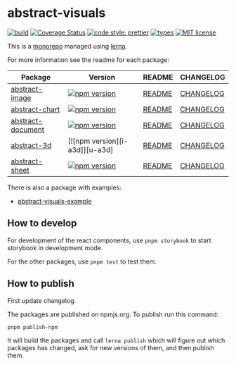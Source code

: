 # abstract-visuals

[![build][build-image]][build-url]
[![Coverage Status][codecov-image]][codecov-url]
[![code style: prettier][prettier-image]][prettier-url]
[![types][types-image]][types-url]
[![MIT license][license-image]][license-url]

This is a [monorepo](https://medium.com/@maoberlehner/monorepos-in-the-wild-33c6eb246cb9) managed using [lerna](https://lernajs.io/).

For more information see the readme for each package:

| Package                                         | Version                        | README                                         | CHANGELOG                                            |
| ----------------------------------------------- | ------------------------------ | ---------------------------------------------- | ---------------------------------------------------- |
| [abstract-image](packages/abstract-image)       | [![npm version][i-ai]][u-ai]   | [README](packages/abstract-image/README.md)    | [CHANGELOG](packages/abstract-image/CHANGELOG.md)    |
| [abstract-chart](packages/abstract-chart)       | [![npm version][i-ac]][u-ac]   | [README](packages/abstract-chart/README.md)    | [CHANGELOG](packages/abstract-chart/CHANGELOG.md)    |
| [abstract-document](packages/abstract-document) | [![npm version][i-ad]][u-ad]   | [README](packages/abstract-document/README.md) | [CHANGELOG](packages/abstract-document/CHANGELOG.md) |
| [abstract-3d](packages/abstract-3d)             | [![npm version][i-a3d]][u-a3d] | [README](packages/abstract-3d/README.md)       | [CHANGELOG](packages/abstract-3d/CHANGELOG.md)       |
| [abstract-sheet](packages/abstract-sheet)       | [![npm version][i-as]][u-as]   | [README](packages/abstract-sheet/README.md)    | [CHANGELOG](packages/abstract-sheet/CHANGELOG.md)    |

There is also a package with examples:

- [abstract-visuals-example](packages/abstract-visuals-example)

## How to develop

For development of the react components, use `pnpm storybook` to start storybook in development mode.

For the other packages, use `pnpm test` to test them.

## How to publish

First update changelog.

The packages are published on npmjs.org. To publish run this command:

```
pnpm publish-npm
```

It will build the packages and call `lerna publish` which will figure out which packages has changed, ask for new versions of them, and then publish them.

[build-image]: https://github.com/dividab/abstract-visuals/workflows/Build/badge.svg
[build-url]: https://github.com/dividab/abstract-visuals/actions?query=workflow%3ABuild+branch%3Amaster
[codecov-image]: https://codecov.io/gh/dividab/abstract-visuals/branch/master/graph/badge.svg
[codecov-url]: https://codecov.io/gh/dividab/abstract-visuals
[prettier-image]: https://img.shields.io/badge/code_style-prettier-ff69b4.svg?style=flat
[prettier-url]: https://github.com/prettier/prettier
[types-image]: https://img.shields.io/npm/types/scrub-js.svg
[types-url]: https://www.typescriptlang.org/
[license-image]: https://img.shields.io/github/license/dividab/abstract-visuals.svg?style=flat
[license-url]: https://opensource.org/licenses/MIT
[i-ai]: https://img.shields.io/npm/v/abstract-image.svg?style=flat
[u-ai]: https://www.npmjs.com/package/abstract-image
[i-ac]: https://img.shields.io/npm/v/abstract-chart.svg?style=flat
[u-ac]: https://www.npmjs.com/package/abstract-chart
[i-ad]: https://img.shields.io/npm/v/abstract-document.svg?style=flat
[u-ad]: https://www.npmjs.com/package/abstract-document
[i-ad3]: https://img.shields.io/npm/v/abstract-3d.svg?style=flat
[u-ad3]: https://www.npmjs.com/package/abstract-3d
[i-as]: https://img.shields.io/npm/v/abstract-sheet.svg?style=flat
[u-as]: https://www.npmjs.com/package/abstract-sheet
